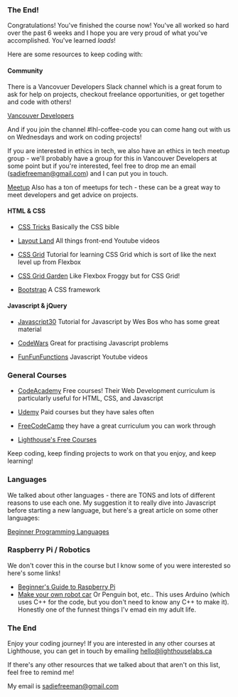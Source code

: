 ### The End!

Congratulations! You've finished the course now! You've all worked so hard over the past 6 weeks and I hope you are very proud of what you've accomplished. You've learned _loads_!

Here are some resources to keep coding with:

#### Community

There is a Vancovuer Developers Slack channel which is a great forum to ask for help on projects, checkout freelance opportunities, or get together and code with others!

[Vancouver Developers](https://yvrdev.herokuapp.com/)

And if you join the channel #lhl-coffee-code you can come hang out with us on Wednesdays and work on coding projects!

If you are interested in ethics in tech, we also have an ethics in tech meetup group - we'll probably have a group for this in Vancouver Developers at some point but if you're interested, feel free to drop me an email (sadiefreeman@gmail.com) and I can put you in touch.

[Meetup](https://www.meetup.com/) Also has a ton of meetups for tech - these can be a great way to meet developers and get advice on projects.

#### HTML & CSS

- [CSS Tricks](https://css-tricks.com/) Basically the CSS bible

- [Layout Land](https://www.youtube.com/channel/UC7TizprGknbDalbHplROtag) All things front-end Youtube videos

- [CSS Grid](https://cssgrid.io/) Tutorial for learning CSS Grid which is sort of like the next level up from Flexbox

- [CSS Grid Garden](http://cssgridgarden.com/) Like Flexbox Froggy but for CSS Grid!

- [Bootstrap](https://getbootstrap.com/) A CSS framework

#### Javascript & jQuery

- [Javascript30](https://javascript30.com/) Tutorial for Javascript by Wes Bos who has some great material

- [CodeWars](/www.codewars.com) Great for practising Javascript problems

- [FunFunFunctions](https://www.youtube.com/channel/UCO1cgjhGzsSYb1rsB4bFe4Q) Javascript Youtube videos

### General Courses

- [CodeAcademy](https://www.codecademy.com/) Free courses! Their Web Development curriculum is particularly useful for HTML, CSS, and Javascript

- [Udemy](https://www.udemy.com/) Paid courses but they have sales often

- [FreeCodeCamp](https://www.freecodecamp.org/) they have a great curriculum you can work through

- [Lighthouse's Free Courses](http://lighthouse-labs.thinkific.com/)

Keep coding, keep finding projects to work on that you enjoy, and keep learning!

### Languages

We talked about other languages - there are TONS and lots of different reasons to use each one. My suggestion it to really dive into Javascript before starting a new language, but here's a great article on some other languages:

[Beginner Programming Languages](https://www.codementor.io/codementorteam/beginner-programming-language-job-salary-community-7s26wmbm6)

### Raspberry Pi / Robotics

We don't cover this in the course but I know some of you were interested so here's some links!

- [Beginner's Guide to Raspberry Pi](https://gizmodo.com/the-beginners-guide-to-the-raspberry-pi-1782608097)
- [Make your own robot car](https://www.elegoo.com/) Or Penguin bot, etc.. This uses Arduino (which uses C++ for the code, but you don't need to know any C++ to make it). Honestly one of the funnest things I'v emad ein my adult life.

### The End

Enjoy your coding journey! If you are interested in any other courses at Lighthouse, you can get in touch by emailing hello@lighthouselabs.ca

If there's any other resources that we talked about that aren't on this list, feel free to remind me!

My email is sadiefreeman@gmail.com
